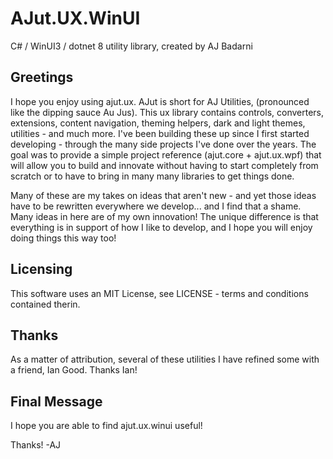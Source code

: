 # AJut.UX.WinUI
C# / WinUI3 / dotnet 8 utility library, created by AJ Badarni

## Greetings
I hope you enjoy using ajut.ux. AJut is short for AJ Utilities, (pronounced like the dipping sauce Au Jus). This ux library contains controls, converters, extensions, content navigation, theming helpers, dark and light themes, utilities - and much more. I've been building these up since I first started developing - through the many side projects I've done over the years. The goal was to provide a simple project reference (ajut.core + ajut.ux.wpf) that will allow you to build and innovate without having to start completely from scratch or to have to bring in many many libraries to get things done.

Many of these are my takes on ideas that aren't new - and yet those ideas have to be rewritten everywhere we develop... and I find that a shame. Many ideas in here are of my own innovation! The unique difference is that everything is in support of how I like to develop, and I hope you will enjoy doing things this way too!

## Licensing
This software uses an MIT License, see LICENSE - terms and conditions contained therin.

## Thanks
As a matter of attribution, several of these utilities I have refined some with a friend, Ian Good. Thanks Ian!

## Final Message
I hope you are able to find ajut.ux.winui useful!

Thanks!
-AJ